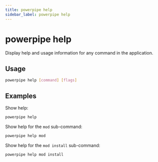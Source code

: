 ```yaml
---
title: powerpipe help
sidebar_label: powerpipe help
---
```


# powerpipe help
Display help and usage information for any command in the application.

## Usage
```bash
powerpipe help [command] [flags]
```

## Examples
Show help:
```bash
powerpipe help 
```
Show help for the `mod` sub-command:
```bash
powerpipe help mod
```
Show help for the `mod install` sub-command:
```bash
powerpipe help mod install
```
